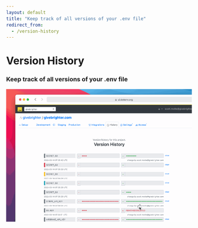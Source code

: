 ```yaml
---
layout: default
title: "Keep track of all versions of your .env file"
redirect_from:
  - /version-history
---
```


<div class="row">
  <div class="col-lg-8 offset-lg-2">
    <h1 class="text-center h5 text-secondary font-monospace mt-5 pb-0 mb-0 fw-normal">Version History</h1>
    <h3 class="text-center h2 fw-bold">Keep track of all versions of your .env file</h3>
  </div>
</div>

<div class="row mb-5">
  <div class="col-lg-6 offset-lg-3">
    <img src="/assets/img/cloudinary/version-history-908b0b1c127a2c31605e7b60cb5508cfdcba5002018263c328f949db3bb567e5_lnjdhr.gif" class="w-100 border border-4 rounded" />
  </div>
</div>
